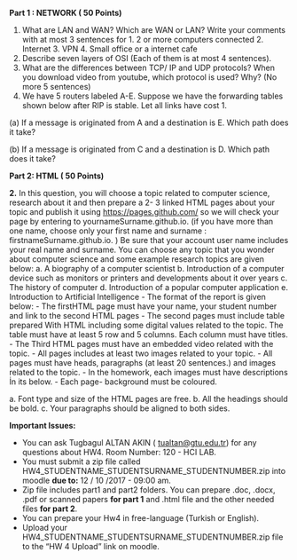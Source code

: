 
**Part 1 : NETWORK ( 50 Points)**

1. What are LAN and WAN?
    Which are WAN or LAN? Write your comments with at most 3 sentences for
       1. 2 or more computers connected
       2. Internet
       3. VPN
       4. Small office or a internet cafe
2. Describe seven layers of OSI (Each of them is at most 4 sentences).
3. What are the differences between TCP/ IP and UDP protocols? When you download video
    from youtube, which protocol is used? Why? (No more 5 sentences)
4. We have 5 routers labeled A-E. Suppose we have the forwarding tables shown below after
    RIP is stable. Let all links have cost 1.

(a) If a message is originated from A and a destination is E. Which path does it take?

(b) If a message is originated from C and a destination is D. Which path does it take?


**Part 2: HTML ( 50 Points)**

**2.** In this question, you will choose a topic related to computer science, research about it and then
prepare a 2- 3 linked HTML pages about your topic and publish it using https://pages.github.com/ so
we will check your page by entering to yournameSurname.github.io. (if you have more than one
name, choose only your first name and surname : firstnameSurname.github.io. ) Be sure that your
account user name includes your real name and surname. You can choose any topic that you wonder
about computer science and some example research topics are given below: a. A biography of a
computer scientist b. Introduction of a computer device such as monitors or printers and
developments about it over years c. The history of computer d. Introduction of a popular computer
application e. Introduction to Artificial Intelligence
    - The format of the report is given below:
    - The firstHTML page must have your name, your student number and link to the second
       HTML pages
    - The second pages must include table prepared With HTML including some digital values
       related to the topic. The table must have at least 5 row and 5 columns. Each column must
       have titles.
    - The Third HTML pages must have an embedded video related with the topic.
    - All pages includes at least two images related to your topic.
    - All pages must have heads, paragraphs (at least 20 sentences.) and images related to the
       topic.
    - In the homework, each images must have descriptions İn its below.
    - Each page- background must be coloured.

a. Font type and size of the HTML pages are free. b. All the headings should be bold. c. Your
paragraphs should be aligned to both sides.

**Important Issues:**

- You can ask Tugbagul ALTAN AKIN ( tualtan@gtu.edu.tr) for any questions about HW4.
    Room Number: 120 - HCI LAB.
- You must submit a zip file called
    HW4_STUDENTNAME_STUDENTSURNAME_STUDENTNUMBER.zip into moodle **due to:**
    12 / 10 /2017 - 09:00 am.
- Zip file includes part1 and part2 folders. You can prepare .doc, .docx, .pdf or scanned papers
    **for part 1** and .html file and the other needed files **for part 2**.
- You can prepare your Hw4 in free-language (Turkish or English).
- Upload your HW4_STUDENTNAME_STUDENTSURNAME_STUDENTNUMBER.zip file to the
    “HW 4 Upload” link on moodle.


